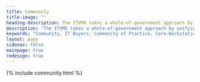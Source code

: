 ```yaml
---
title: Community
title-image: ""
heading-description: The ITVMO takes a whole-of-government approach by unifying the Federal IT Community (agencies, governmental programs, other CoPs, and industry partners) to increase knowledge sharing and the identification as well as execution of best practices. Get involved or tap into our community to boost your Federal IT experience.
description: "The ITVMO takes a whole-of-government approach by unifying the Federal IT Community (agencies, governmental programs, other CoPs, and industry partners) to increase knowledge sharing and the identification as well as execution of best practices. Get involved or tap into our community to boost your Federal IT experience."
keywords: "Community, IT Buyers, Community of Practice, Core-Workstation Category Team, Cyber Category Team, Emerging Tech Working Group, FinOps Working Group, CIO.gov Community of Practice, Digital.gov, IT Modernization Communities of Excellence CoPS, Federal Program Management, Working Group, Partner groups"
layout: page
sidenav: false
mainpage: true
redesign: true
---
```

  <section id="main-page-content" class="usa-graphic-list margin-bottom-4 grid-container padding-0">
    <section id="page-directory" class="grid-container padding-0"></section>
    <div class="grid-container grid-container margin-0 padding-0">
            {% include community.html %}
    </div>
  </section>

